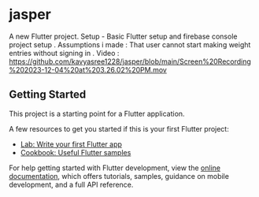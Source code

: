 # jasper

A new Flutter project.
Setup - Basic Flutter setup and firebase console project setup . 
Assumptions i made : That user cannot start making weight entries without signing in . 
Video : https://github.com/kavyasree1228/jasper/blob/main/Screen%20Recording%202023-12-04%20at%203.26.02%20PM.mov

## Getting Started

This project is a starting point for a Flutter application.

A few resources to get you started if this is your first Flutter project:

- [Lab: Write your first Flutter app](https://docs.flutter.dev/get-started/codelab)
- [Cookbook: Useful Flutter samples](https://docs.flutter.dev/cookbook)

For help getting started with Flutter development, view the
[online documentation](https://docs.flutter.dev/), which offers tutorials,
samples, guidance on mobile development, and a full API reference.

